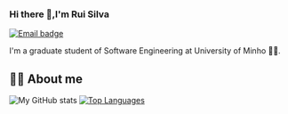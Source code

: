 ### Hi there 👋,I'm Rui Silva

[![Email badge](https://img.shields.io/badge/-pedroguisesilva-c71610?style=for-the-badge&logo=Gmail&logoColor=white)](mailto:pedroguisesilva@gmail.com)

I'm a graduate student of Software Engineering at University of Minho 👩‍💻. 

## 🐱‍👤 About me

![My GitHub stats](https://github-readme-stats.vercel.app/api?username=Rui8338&count_private=true&show_icons=true&theme=tokyonight&hide=contribs)
[![Top Languages](https://github-readme-stats.vercel.app/api/top-langs/?username=Rui8338&layout=compact&theme=tokyonight)](https://github.com/anuraghazra/github-readme-stats)

<!--
**Rui8338/Rui8338** is a ✨ _special_ ✨ repository because its `README.md` (this file) appears on your GitHub profile.

Here are some ideas to get you started:

- 🔭 I’m currently working on ...
- 🌱 I’m currently learning ...
- 👯 I’m looking to collaborate on ...
- 🤔 I’m looking for help with ...
- 💬 Ask me about ...
- 📫 How to reach me: ...
- 😄 Pronouns: ...
- ⚡ Fun fact: ...
-->
